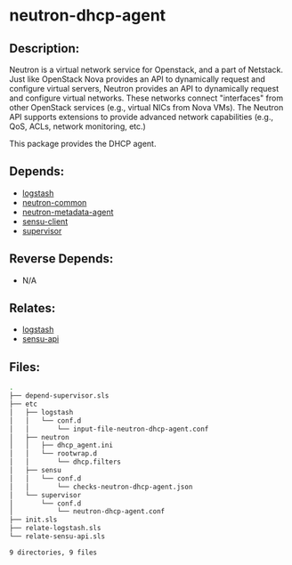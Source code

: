 # neutron-dhcp-agent

## Description:

Neutron is a virtual network service for Openstack, and a part of Netstack. Just like OpenStack Nova provides an API to dynamically request and configure virtual servers, Neutron provides an API to dynamically request and configure virtual networks. These networks connect "interfaces" from other OpenStack services (e.g., virtual NICs from Nova VMs). The Neutron API supports extensions to provide advanced network capabilities (e.g., QoS, ACLs, network monitoring, etc.)

This package provides the DHCP agent.

## Depends:

  -  [logstash](salt/logstash)
  -  [neutron-common](salt/neutron-common)
  -  [neutron-metadata-agent](salt/neutron-metadata-agent)
  -  [sensu-client](salt/sensu-client)
  -  [supervisor](salt/supervisor)

## Reverse Depends:

  -  N/A

## Relates:

  -  [logstash](salt/logstash)
  -  [sensu-api](salt/sensu-api)

## Files:

```bash
.
├── depend-supervisor.sls
├── etc
│   ├── logstash
│   │   └── conf.d
│   │       └── input-file-neutron-dhcp-agent.conf
│   ├── neutron
│   │   ├── dhcp_agent.ini
│   │   └── rootwrap.d
│   │       └── dhcp.filters
│   ├── sensu
│   │   └── conf.d
│   │       └── checks-neutron-dhcp-agent.json
│   └── supervisor
│       └── conf.d
│           └── neutron-dhcp-agent.conf
├── init.sls
├── relate-logstash.sls
└── relate-sensu-api.sls

9 directories, 9 files
```
